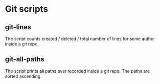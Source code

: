 # Git scripts

## git-lines
The script counts created / deleted / total number of lines for some author inside a git repo.

## git-all-paths
The script prints all paths ever recorded inside a git repo. The paths are sorted ascending.
